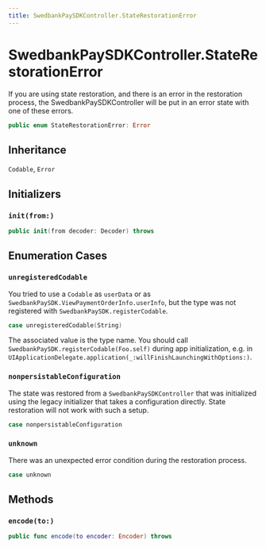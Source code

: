 ```yaml
---
title: SwedbankPaySDKController.StateRestorationError
---
```

# SwedbankPaySDKController.StateRestorationError

If you are using state restoration, and there is an error in the restoration process,
the SwedbankPaySDKController will be put in an error state with one of these errors.

``` swift
public enum StateRestorationError: Error 
```

## Inheritance

`Codable`, `Error`

## Initializers

### `init(from:)`

``` swift
public init(from decoder: Decoder) throws 
```

## Enumeration Cases

### `unregisteredCodable`

You tried to use a `Codable` as `userData` or as
`SwedbankPaySDK.ViewPaymentOrderInfo.userInfo`,
but the type was not registered  with `SwedbankPaySDK.registerCodable`.

``` swift
case unregisteredCodable(String)
```

The associated value is the type name.
You should call `SwedbankPaySDK.registerCodable(Foo.self)` during app initialization,
e.g. in `UIApplicationDelegate.application(_:willFinishLaunchingWithOptions:)`.

### `nonpersistableConfiguration`

The state was restored from a `SwedbankPaySDKController` that was initialized using
the legacy initializer that takes a configuration directly. State restoration will not work with such a setup.

``` swift
case nonpersistableConfiguration
```

### `unknown`

There was an unexpected error condition during the restoration process.

``` swift
case unknown
```

## Methods

### `encode(to:)`

``` swift
public func encode(to encoder: Encoder) throws 
```
